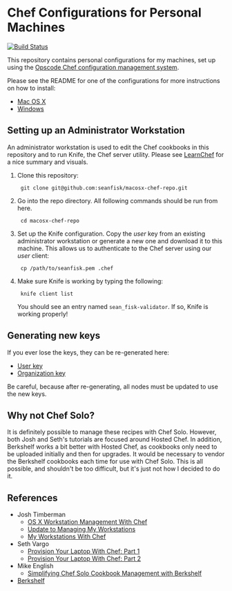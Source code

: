 # Chef Configurations for Personal Machines

[![Build Status](https://travis-ci.org/seanfisk/personal-chef-repo.png)](https://travis-ci.org/seanfisk/personal-chef-repo)

This repository contains personal configurations for my machines, set up using the [Opscode Chef configuration management system][chef].

[chef]: http://www.getchef.com/

Please see the README for one of the configurations for more instructions on how to install:

* [Mac OS X](https://github.com/seanfisk/personal-chef-repo/tree/master/config/macosx)
* [Windows](https://github.com/seanfisk/personal-chef-repo/tree/master/config/windows)

## Setting up an Administrator Workstation

An administrator workstation is used to edit the Chef cookbooks in this repository and to run Knife, the Chef server utility. Please see [LearnChef](https://learnchef.opscode.com/get-started/) for a nice summary and visuals.

1. Clone this repository:

        git clone git@github.com:seanfisk/macosx-chef-repo.git

1. Go into the repo directory. All following commands should be run from here.

        cd macosx-chef-repo

1. Set up the Knife configuration. Copy the *user* key from an existing administrator workstation or generate a new one and download it to this machine. This allows us to authenticate to the Chef server using our *user* client:

        cp /path/to/seanfisk.pem .chef

1. Make sure Knife is working by typing the following:

        knife client list

    You should see an entry named `sean_fisk-validator`. If so, Knife is working properly!

## Generating new keys

If you ever lose the keys, they can be re-generated here:

* [User key](https://www.opscode.com/account/password)
* [Organization key](https://manage.opscode.com/organizations)

Be careful, because after re-generating, all nodes must be updated to use the new keys.

## Why not Chef Solo?

It is definitely possible to manage these recipes with Chef Solo. However, both Josh and Seth's tutorials are focused around Hosted Chef. In addition, Berkshelf works a bit better with Hosted Chef, as cookbooks only need to be uploaded initially and then for upgrades. It would be necessary to vendor the Berkshelf cookbooks each time for use with Chef Solo. This is all possible, and shouldn't be too difficult, but it's just not how I decided to do it.

## References

* Josh Timberman
    * [OS X Workstation Management With Chef](http://jtimberman.housepub.org/blog/2012/07/29/os-x-workstation-management-with-chef/)
    * [Update to Managing My Workstations](http://jtimberman.housepub.org/blog/2011/09/04/update-to-managing-my-workstations/)
    * [My Workstations With Chef](http://jtimberman.housepub.org/blog/2011/04/03/managing-my-workstations-with-chef/)
* Seth Vargo
    * [Provision Your Laptop With Chef: Part 1](http://technology.customink.com/blog/2012/05/28/provision-your-laptop-with-chef-part-1/)
    * [Provision Your Laptop With Chef: Part 2](http://technology.customink.com/blog/2012/07/30/provision-your-laptop-with-chef-part-2/)
* Mike English
    * [Simplifying Chef Solo Cookbook Management with Berkshelf](http://spin.atomicobject.com/2013/01/03/berks-simplifying-chef-solo-cookbook-management-with-berkshelf/)
* [Berkshelf](http://berkshelf.com/)

